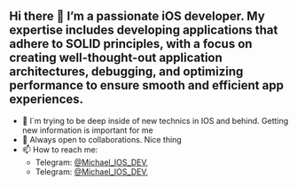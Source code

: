## Hi there 👋 I’m a passionate iOS developer. My expertise includes developing applications that adhere to SOLID principles, with a focus on creating well-thought-out application architectures, debugging, and optimizing performance to ensure smooth and efficient app experiences.

- 📖 I`m trying to be deep inside of new technics in IOS and behind. Getting new information is important for me
- 👯 Always open to collaborations. Nice thing
- 📫 How to reach me:<br>
     - Telegram: [@Michael_IOS_DEV](https://t.me/Chipset090191),
     - Telegram: [@Michael_IOS_DEV](https://t.me/Chipset090191), 

